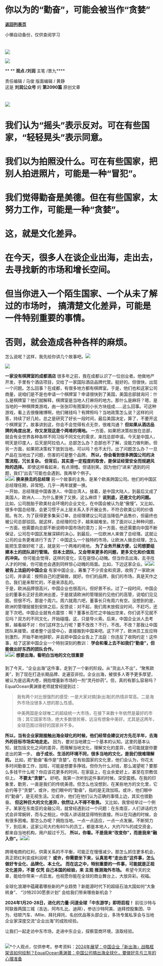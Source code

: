 # 你以为的“勤奋”，可能会被当作“贪婪”

[**返回列表页**](/gzh/刘润)

小懒自动备份，仅供查阅学习

#
![](https://mmbiz.qpic.cn/sz_mmbiz_jpg/Eia1pKbzLGbQ05rqf4tHyB6X44YvIRZf7ciayibtRy0rVSib8CQjW35A8ibcicFzDvdSceZ3wxRFa7icOhIMKPHicVnvEw/640?wx_fmt=jpeg&wxfrom;=5&wx;_lazy=1&wx;_co=1)

![](https://mmbiz.qpic.cn/sz_mmbiz_gif/Eia1pKbzLGbQhn6NJQLBrr9mAMPs23lTibU1TBQKhOTQC2zmiauBePyqLUeOxCaddZTZHNK3Rjm6k30TKtX1BTv3Q/640?wx_fmt=gif&from;=appmsg)

 ** ** **观点 /刘润** 主笔 /景九****

责任编辑 / 马俊 版面编辑 / 黄静  
这是 **刘润公众号** 的 **第2090篇** 原创文章  

#
![](https://mmbiz.qpic.cn/sz_mmbiz_png/Eia1pKbzLGbSRfGCibu8AM1klREZZvTe2NGoLDF1eMBBTiaGzYdfZXdeYrJfOla5icDZzicWn8NtNomKMJiaY2KicsGjg/640?wx_fmt=png&from;=appmsg&wxfrom;=5&wx;_lazy=1&wx;_co=1)

# 我们认为“摇头”表示反对。可在有些国家，“轻轻晃头”表示同意。

# 我们以为拍照没什么。可在有些国家，把别人拍进照片，可能是一种“冒犯”。

# 我们觉得勤奋是美德。但在有些国家，太努力工作，可能是一种“贪婪”。

#  **这，就是文化差异。**

#  在今天，很多人在谈企业出海，走出去，去寻找新的市场和增长空间。

# 但当你进入一个陌生国家、一个从未了解过的市场时， **搞清楚文化差异，可能是一件特别重要的事情。**

#  否则，就会造成各种各样的麻烦。

怎么说呢？这样，我先给你讲几个故事吧。![](https://mmbiz.qpic.cn/sz_mmbiz_png/Eia1pKbzLGbSRfGCibu8AM1klREZZvTe2N0shSU5yxjE5ObpYOlXCvcuIc7VgKC7sqZnCcP4X4M8rEXT2ibykdbBA/640?wx_fmt=png&from;=appmsg&wxfrom;=5&wx;_lazy=1&wx;_co=1)

![](https://mmbiz.qpic.cn/sz_mmbiz_png/Eia1pKbzLGbSRfGCibu8AM1klREZZvTe2NXIl1ufE6B6icbU0R9a1etySa1d7VchA1LA0aUeMtibhw3IToUWZ46rPg/640?wx_fmt=png&from;=appmsg&wxfrom;=5&wx;_lazy=1&wx;_co=1)

 **一家没有棋牌室的成都酒店**
很多年之前，我在成都认识了一位创业者。他做地产开发，手里有个酒店项目，交给了一家国际酒店品牌代管。挺好的。但很快，出现一个问题。怎么回事？在成都，有很多地方都有棋牌室。于是，他们也和这家公司商量，说咱们是不是也申请一个棋牌室？申请很快到了美国，美国总部就询问：什么是棋牌室？他们就解释，棋牌室是当地人打麻将的地方。那什么是麻将？嗯，是当地的一种棋牌类游戏，由一张张印有图案的小长方块组成……这么回事。可这种游戏，看上去很像赌博啊，他们赌钱吗？有牌照吗？当地政策怎么说？这样的问答，持续了好几轮。总之是研究了好长一段时间，最后美国决定，算了，不要开这个棋牌室了。故事讲到这，你会不会觉得有点无奈，很难沟通？
**但如果从酒店品牌的角度出发，你又发现这是个两难的境地。**
一方面，如果把决策权放在总部，就会有全世界各种各样不同习俗不同文化的需求，来找总部申请。今天是中国人，明天是印度人，后天是阿拉伯人。总部怎么办？总部也不了解，没能力做判断。但另一方面，如果把决策权下放到当地，可以吗？也不太行。出了问题怎么办？一旦产品在当地出了问题，伤害的可是整个品牌。
**所以，你会看到很多跨国公司的决策流程，冗长复杂。** **但背后，其实是一定程度的取舍，是保证经营安全而规避风险的选择。**
即使这样看起来，有点滑稽。但请别笑。因为他们“进来”遇到的问题，我们“出去”可能也会遇到。我再举个例子。  
![](https://mmbiz.qpic.cn/sz_mmbiz_png/Eia1pKbzLGbSRfGCibu8AM1klREZZvTe2NkYtblqmOXVHrbKHjLKojGtdR7QCfvBpveYWr08IW1NO9vojLf8M9pQ/640?wx_fmt=png&from;=appmsg&wxfrom;=5&wx;_lazy=1&wx;_co=1)![](https://mmbiz.qpic.cn/sz_mmbiz_png/Eia1pKbzLGbSRfGCibu8AM1klREZZvTe2NyHmktI7LvOeNDAQl2Z7uhKRP43a88jnhQVTmYVP9eqV1s4ufmq8HaA/640?wx_fmt=png&from;=appmsg&wxfrom;=5&wx;_lazy=1&wx;_co=1)
**换来换去的总经理** 另一个故事的主角，是某个欧美跨国公司。他们的中国区总经理任期，非常短。几乎一两年就要一换。  
一开始，总经理是中国香港人、中国台湾人。接着，是中国大陆人，到最后又成了美国人，欧洲人……为什么要换了又换，这么麻烦？ **说到底，还是文化的问题。**
比如，公司脱胎于欧美社会环境的企业文化，在中国会被认为是“傲慢”。又比如，很多中国总经理，会更习惯于从上层关系入手开展业务，不符合欧美公司的价值观。有次，为了获得更多集采订单，总经理建议公司适当降低产品售价，但最终也被公司总部驳回。就这样，总经理的位子，越来越难坐。除了面对以上种种问题，一方面，他需要向总部不断说明中国市场的潜力；另一方面，他还需要向中国不断保证，公司在中国区发展深耕的决心。到最后，一位欧洲人来做了总经理。这就让公司的业务更难进行下去了：中国这么一个独特的市场，让欧洲人做总经理，怎么能把生意做好呢？这，就是另一个两难的境地。
**为了业务开展方便，公司想要组建本土的团队进行管理。** **但本土团队，又会带来更多的问题，更多文化和价值观的冲突。**
你可能会觉得，这样的变化，实在是惊心动魄。但当你去出海，去寻找人才的时候，你可能也会遇到同样惊心动魄的局面。比如，下边这家企业。![](https://mmbiz.qpic.cn/sz_mmbiz_png/Eia1pKbzLGbSRfGCibu8AM1klREZZvTe2NkYtblqmOXVHrbKHjLKojGtdR7QCfvBpveYWr08IW1NO9vojLf8M9pQ/640?wx_fmt=png&from;=appmsg&wxfrom;=5&wx;_lazy=1&wx;_co=1)![](https://mmbiz.qpic.cn/sz_mmbiz_png/Eia1pKbzLGbSRfGCibu8AM1klREZZvTe2NROkAsk29M6BMzdXjmEUgX5Wia9JmrgMMBewN1oIaGELFDt8jrZCicia2g/640?wx_fmt=png&from;=appmsg&wxfrom;=5&wx;_lazy=1&wx;_co=1)
**被告上法庭的中国企业**
有家中国企业，筹集了不少资金和资源，收购了一家欧洲公司，并承诺：按照自己的逻辑做，就好。你们的品牌，我们的市场，真是天作之合。我们是来帮忙的，不是来添乱的。  
于是，欧洲品牌很高兴，中国企业也很高兴。但好景不长。过了一段时间，中国企业的董事长正好去欧洲出差，于是就请欧洲的管理层约见他们的高管，说咱们见见面。但很不巧，那是个周六。周六就周六吧，董事长只有周六有空。没想到的是，欧洲的管理层接到安排之后，反馈说：对不起，我们周末放假没时间，不赶巧，还是下次吧。中国企业就有点震惊：啊？董事长百忙之中抽出空来，你们说不见就不见吗？双方的不同文化，开始碰撞。这，只是导火索。后来，中国企业派人去考察，越看越不对：你们这样怎么行呢？要不改改？不行，不改。不改？那我让中国团队来接管。或者整个运营中心，直接搬到中国来吧。这下坏了。欧洲员工反应特别激烈，开始不断地辞职，并且把中国企业告上了法庭：你违反了收购约定！这件事，给了这家中国企业一个特别深刻的教训：
**学会和看上去不如我们“勤奋”，但能做出好东西的团队合作。**  
![](https://mmbiz.qpic.cn/sz_mmbiz_png/Eia1pKbzLGbSRfGCibu8AM1klREZZvTe2NkYtblqmOXVHrbKHjLKojGtdR7QCfvBpveYWr08IW1NO9vojLf8M9pQ/640?wx_fmt=png&from;=appmsg&wxfrom;=5&wx;_lazy=1&wx;_co=1)![](https://mmbiz.qpic.cn/sz_mmbiz_png/Eia1pKbzLGbRoD2vyia7tbuPZ8E2pKATlNYVTmzE0xmcV9tv4VKiaBLlenE597qTFpsaOicXhms9T9aVQqTpkxe7RA/640?wx_fmt=png&from;=appmsg&wxfrom;=5&wx;_lazy=1&wx;_co=1)
**想要出海，看明白当地的文化很重要**

###

到了今天，“企业出海”这件事，走到了一个新的阶段。从“货出人不出”，“聚焦欧美”，到了现在打造长期品牌、走遍亚非拉。企业出海，被很多人寄予更多厚望，被认为是远离内卷，拥抱增量新市场的一剂“灵丹妙药”。但，真的有那么容易吗？EqualOcean黄渊普老师就曾经提到过：

> 我有两个对比很强烈的感受: 一是大家对搞[新出海]的热情非常高，二是海外市场没很多人想的那么性感。
>
>
> 中美两国是全球唯二的超级统一大市场，在接下来数十年依然是最好的市场；其它国家市场，绝大多数很贫瘠，远没有想象中美好。尤其是这两年，全球范围过得好的国家并不多。

 **所以，当有企业家刚接触出海全球化的时候，他们经常会建议对方先花半年，去海外的目标市场实地走走。**
因为，要对当地建立一个基本的认知。这里的基本认知，就包括文化之间的差异，而理解当地文化，理解文化的差异，也可能就是你要走出的第一步。
**由于成长、生活的环境不同，很多当地的文化，是我们很难理解的。**
比如，把“勤奋”看作是“贪婪”。在有些国家的文化里，他们会认为，你花太多时间勤奋工作，加班，可能是想要多挣钱。但你为什么对钱，那么渴望呢？要那么多钱干什么呢？你应该花更多的时间，在家庭上，在业余爱好上，甚至在宗教信仰上。
**不要太“贪婪”。**
好吧。我第一次听到这件事的时候，深受震撼。在我的印象里，勤劳，一直是我们的传统美德。但怎么也没想到，在某些地方的文化里，它会约等于“贪婪”。或许，他们眼中的“勤奋”，指的是无效加班。或许，他们眼中的“勤奋”，是无视生活。又或许，他们在他们认为正确的事情上边，其实也很勤奋。
**但这种巨大的文化差异，依然让人不得不敬畏。**
又比如，我曾经举过一个例子。某家在东南亚的金融公司，就曾经遇到过一个问题：在东南亚，人们讲话的方式会非常婉转，而与之相比，中国人讲话就显得特别直接。所以在沟通的时候，会有很多困难。那怎么办呢？拥抱当地。一点一点适应，一点一点发展。不断努力下，到后来，这家公司大约有80%的员工，都是本地人，大约70%的成交资金，都来自当地机构，用户超过千万。
**所以，你看。不是我来“改变你”，而是我来“融入你”。**![](https://mmbiz.qpic.cn/sz_mmbiz_png/Eia1pKbzLGbSRfGCibu8AM1klREZZvTe2NkYtblqmOXVHrbKHjLKojGtdR7QCfvBpveYWr08IW1NO9vojLf8M9pQ/640?wx_fmt=png&from;=appmsg&wxfrom;=5&wx;_lazy=1&wx;_co=1)![](https://mmbiz.qpic.cn/sz_mmbiz_png/Eia1pKbzLGbSRfGCibu8AM1klREZZvTe2Njtqpm33zGwYAJbGQdulrG3RCb8cORETRiateayaQibxUiba5Q5ShiaasnQ/640?wx_fmt=png&from;=appmsg&wxfrom;=5&wx;_lazy=1&wx;_co=1)

###

跨境电商的红利，供需关系的不平衡，可能正在慢慢减少。那怎么抓住更多机会，真正把红利变成利润呢？
**或许，你需要坐下来，认真思考“走出去”这件事，怎么做好专业化、品牌化、本土化。** **而在这之中，特别重要的一件事，可能就是正视文化差异，不要**
**仅凭** **自己本国的经验，来** **主观** **推测海外市场。**
希望今天的文章，能给你带来一点启发。也祝愿你能在全球的商业舞台上，大放异彩。祝福。  

全球化浪潮中蕴藏着哪些新的产业趋势？新能源时代下的超级石油大国如何“大象转身”、 “沙特2030愿景计划” 会给我们带来哪些新机会？

 **2024年1月20-28日，进化的力量·问道全球「中东游学」即将启程！**
前往沙特与阿联酋两国三城（吉达、阿布扎比、迪拜），参访沙特阿美、迪拜控股集团、华为、纽顿汽车、iMlie、拜托拜托、名创优品等头部企业，多场专属私享会与当地企业家深度交流“企业出海”的成败经验。

让我们一起走访中东市场，走进中东企业，探察营商环境，汲取经验。

[](https://mp.weixin.qq.com/s?__biz=MjM5NjM5MjQ4MQ==&mid=2651724752&idx=1&sn=4b6291011be05b925253b1e3765d769e&chksm=bd13409e8a64c9888ddb852a4026e082f0eb3e349acfa007ef3b8cec71c9de0eedf9f04914aa&token=1980260997&lang=zh_CN&scene=21#wechat_redirect)  
![](https://mmbiz.qpic.cn/sz_mmbiz_gif/Eia1pKbzLGbT8G8PiaRXjThjCMTYqtiaP1cWnudhozZ6uK4wUk2KZjhq599FXrYXOkTBJkJ9ASYPPMTC6q6E9lcFw/640?wx_fmt=gif&from;=appmsg)*个人观点，仅供参考。参考资料：[2024年展望：中国企业「新出海」战略框架该如何绘制？](https://mp.weixin.qq.com/s?__biz=Mzg5MTk4MzExMQ==&mid=2247486428&idx=1&sn=310da21fa690424b2b1202fcb80e7e70&scene=21#wechat_redirect)[EqualOcean黄渊普：中国公司搞出海全球化，要做好先亏三年的心理准备](https://mp.weixin.qq.com/s?__biz=Mzg5MTk4MzExMQ==&mid=2247485161&idx=1&sn=f1ce6dfe8b681d45de59405d9d54d243&scene=21#wechat_redirect)

